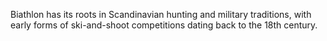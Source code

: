 Biathlon has its roots in Scandinavian hunting and military traditions, with early forms of ski-and-shoot competitions dating back to the 18th century.
